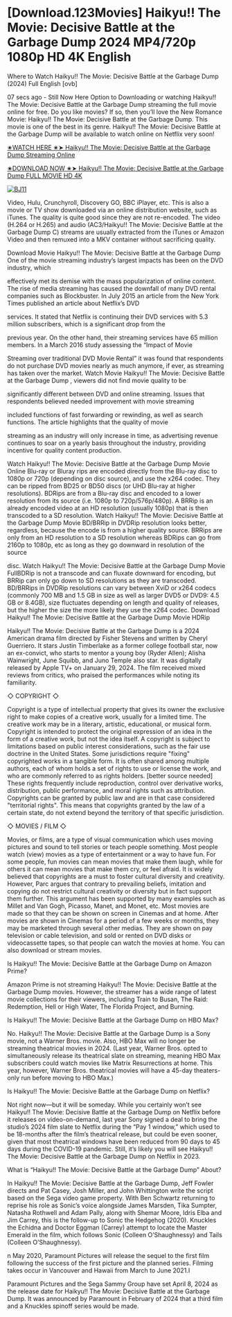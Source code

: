 <h1>[Download.123Movies] Haikyu!! The Movie: Decisive Battle at the Garbage Dump 2024 MP4/720p 1080p HD 4K English</h1>
Where to Watch Haikyu!! The Movie: Decisive Battle at the Garbage Dump (2024) Full English [ovb]



07 secs ago - Still Now Here Option to Downloading or watching Haikyu!! The Movie: Decisive Battle at the Garbage Dump streaming the full movie online for free. Do you like movies? If so, then you’ll love the New Romance Movie: Haikyu!! The Movie: Decisive Battle at the Garbage Dump. This movie is one of the best in its genre. Haikyu!! The Movie: Decisive Battle at the Garbage Dump will be available to watch online on Netflix very soon!



<a href="https://victormovies.org/en/movie/1012201">✬WATCH HERE ✬➤ Haikyu!! The Movie: Decisive Battle at the Garbage Dump Streaming Online </a>

<a href="https://victormovies.org/en/movie/1012201">✬DOWNLOAD NOW ✬➤ Haikyu!! The Movie: Decisive Battle at the Garbage Dump FULL MOVIE HD 4K
</a>

[![BJ11](https://github.com/123Movies-Haikyuu-Final-Movie/.github/assets/163760802/b7c651b4-77a2-4021-b8dd-01e09aa81228)](https://victormovies.org/en/movie/1012201)


Video, Hulu, Crunchyroll, Discovery GO, BBC iPlayer, etc. This is also a movie or TV show downloaded via an online distribution website, such as iTunes. The quality is quite good since they are not re-encoded. The video (H.264 or H.265) and audio (AC3/Haikyu!! The Movie: Decisive Battle at the Garbage Dump C) streams are usually extracted from the iTunes or Amazon Video and then remuxed into a MKV container without sacrificing quality.



Download Movie Haikyu!! The Movie: Decisive Battle at the Garbage Dump One of the movie streaming industry’s largest impacts has been on the DVD industry, which



effectively met its demise with the mass popularization of online content. The rise of media streaming has caused the downfall of many DVD rental companies such as Blockbuster. In July 2015 an article from the New York Times published an article about Netflix’s DVD



services. It stated that Netflix is continuing their DVD services with 5.3 million subscribers, which is a significant drop from the



previous year. On the other hand, their streaming services have 65 million members. In a March 2016 study assessing the “Impact of Movie



Streaming over traditional DVD Movie Rental” it was found that respondents do not purchase DVD movies nearly as much anymore, if ever, as streaming has taken over the market. Watch Movie Haikyu!! The Movie: Decisive Battle at the Garbage Dump , viewers did not find movie quality to be



significantly different between DVD and online streaming. Issues that respondents believed needed improvement with movie streaming



included functions of fast forwarding or rewinding, as well as search functions. The article highlights that the quality of movie



streaming as an industry will only increase in time, as advertising revenue continues to soar on a yearly basis throughout the industry, providing incentive for quality content production.



Watch Haikyu!! The Movie: Decisive Battle at the Garbage Dump Movie Online Blu-ray or Bluray rips are encoded directly from the Blu-ray disc to 1080p or 720p (depending on disc source), and use the x264 codec. They can be ripped from BD25 or BD50 discs (or UHD Blu-ray at higher resolutions). BDRips are from a Blu-ray disc and encoded to a lower resolution from its source (i.e. 1080p to 720p/576p/480p). A BRRip is an already encoded video at an HD resolution (usually 1080p) that is then transcoded to a SD resolution. Watch Haikyu!! The Movie: Decisive Battle at the Garbage Dump Movie BD/BRRip in DVDRip resolution looks better, regardless, because the encode is from a higher quality source. BRRips are only from an HD resolution to a SD resolution whereas BDRips can go from 2160p to 1080p, etc as long as they go downward in resolution of the source



disc. Watch Haikyu!! The Movie: Decisive Battle at the Garbage Dump Movie FullBDRip is not a transcode and can fluxate downward for encoding, but BRRip can only go down to SD resolutions as they are transcoded. BD/BRRips in DVDRip resolutions can vary between XviD or x264 codecs (commonly 700 MB and 1.5 GB in size as well as larger DVD5 or DVD9: 4.5 GB or 8.4GB), size fluctuates depending on length and quality of releases, but the higher the size the more likely they use the x264 codec. Download Haikyu!! The Movie: Decisive Battle at the Garbage Dump Movie HDRip



Haikyu!! The Movie: Decisive Battle at the Garbage Dump is a 2024 American drama film directed by Fisher Stevens and written by Cheryl Guerriero. It stars Justin Timberlake as a former college football star, now an ex-convict, who starts to mentor a young boy (Ryder Allen); Alisha Wainwright, June Squibb, and Juno Temple also star. It was digitally released by Apple TV+ on January 29, 2024. The film received mixed reviews from critics, who praised the performances while noting its familiarity.



◇ COPYRIGHT ◇



Copyright is a type of intellectual property that gives its owner the exclusive right to make copies of a creative work, usually for a limited time. The creative work may be in a literary, artistic, educational, or musical form. Copyright is intended to protect the original expression of an idea in the form of a creative work, but not the idea itself. A copyright is subject to limitations based on public interest considerations, such as the fair use doctrine in the United States. Some jurisdictions require "fixing" copyrighted works in a tangible form. It is often shared among multiple authors, each of whom holds a set of rights to use or license the work, and who are commonly referred to as rights holders. [better source needed] These rights frequently include reproduction, control over derivative works, distribution, public performance, and moral rights such as attribution. Copyrights can be granted by public law and are in that case considered "territorial rights". This means that copyrights granted by the law of a certain state, do not extend beyond the territory of that specific jurisdiction.



◇ MOVIES / FILM ◇



Movies, or films, are a type of visual communication which uses moving pictures and sound to tell stories or teach people something. Most people watch (view) movies as a type of entertainment or a way to have fun. For some people, fun movies can mean movies that make them laugh, while for others it can mean movies that make them cry, or feel afraid. It is widely believed that copyrights are a must to foster cultural diversity and creativity. However, Parc argues that contrary to prevailing beliefs, imitation and copying do not restrict cultural creativity or diversity but in fact support them further. This argument has been supported by many examples such as Millet and Van Gogh, Picasso, Manet, and Monet, etc. Most movies are made so that they can be shown on screen in Cinemas and at home. After movies are shown in Cinemas for a period of a few weeks or months, they may be marketed through several other medias. They are shown on pay television or cable television, and sold or rented on DVD disks or videocassette tapes, so that people can watch the movies at home. You can also download or stream movies.



Is Haikyu!! The Movie: Decisive Battle at the Garbage Dump on Amazon Prime?



Amazon Prime is not streaming Haikyu!! The Movie: Decisive Battle at the Garbage Dump movies. However, the streamer has a wide range of latest movie collections for their viewers, including Train to Busan, The Raid: Redemption, Hell or High Water, The Florida Project, and Burning.



Is Haikyu!! The Movie: Decisive Battle at the Garbage Dump on HBO Max?



No. Haikyu!! The Movie: Decisive Battle at the Garbage Dump is a Sony movie, not a Warner Bros. movie. Also, HBO Max will no longer be streaming theatrical movies in 2024. (Last year, Warner Bros. opted to simultaneously release its theatrical slate on streaming, meaning HBO Max subscribers could watch movies like Matrix Resurrections at home. This year, however, Warner Bros. theatrical movies will have a 45-day theaters-only run before moving to HBO Max.)



Is Haikyu!! The Movie: Decisive Battle at the Garbage Dump on Netflix?



Not right now—but it will be someday. While you certainly won’t see Haikyu!! The Movie: Decisive Battle at the Garbage Dump on Netflix before it releases on video-on-demand, last year Sony signed a deal to bring the studio’s 2024 film slate to Netflix during the “Pay 1 window,” which used to be 18-months after the film’s theatrical release, but could be even sooner, given that most theatrical windows have been reduced from 90 days to 45 days during the COVID-19 pandemic. Still, it’s likely you will see Haikyu!! The Movie: Decisive Battle at the Garbage Dump on Netflix in 2023.



What is “Haikyu!! The Movie: Decisive Battle at the Garbage Dump” About?



In Haikyu!! The Movie: Decisive Battle at the Garbage Dump, Jeff Fowler directs and Pat Casey, Josh Miller, and John Whittington write the script based on the Sega video game property. With Ben Schwartz returning to reprise his role as Sonic’s voice alongside James Marsden, Tika Sumpter, Natasha Rothwell and Adam Pally, along with Shemar Moore, Idris Elba and Jim Carrey, this is the follow-up to Sonic the Hedgehog (2020). Knuckles the Echidna and Doctor Eggman (Carrey) attempt to locate the Master Emerald in the film, which follows Sonic (Colleen O’Shaughnessy) and Tails (Colleen O’Shaughnessy).



n May 2020, Paramount Pictures will release the sequel to the first film following the success of the first picture and the planned series. Filming takes occur in Vancouver and Hawaii from March to June 2021.I



Paramount Pictures and the Sega Sammy Group have set April 8, 2024 as the release date for Haikyu!! The Movie: Decisive Battle at the Garbage Dump. It was announced by Paramount in February of 2024 that a third film and a Knuckles spinoff series would be made.
